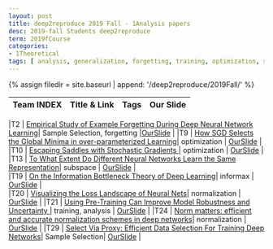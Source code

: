 ```yaml
---
layout: post
title: deep2reproduce 2019 Fall - 1Analysis papers 
desc: 2019-fall Students deep2reproduce 
term: 2019fCourse
categories:
- 1Theoretical
tags: [ analysis, generalization, forgetting, training, optimization, subspace, informax, normalization, Sample-selection  ]
---
```



{% assign filedir = site.baseurl   | append: '/deep2reproduce/2019Fall/' %}



|Team INDEX     |Title  & Link  |  Tags |  Our Slide | 
|------|----------------------------|----------|----------|
<!--header-->
|T2   | [Empirical Study of Example Forgetting During Deep Neural Network Learning](https://arxiv.org/abs/1812.05159)|  Sample Selection, forgetting |[OurSlide]({{filedir}}/T2-Pattarabanjird_Tanyaporn_Empirical_Study_of_Example_Forgetting_During_Deep_Neural_Network_Learning.pdf) | 
|T9   | [How SGD Selects the Global Minima in over-parameterized Learning](https://papers.nips.cc/paper/8049-how-sgd-selects-the-global-minima-in-over-parameterized-learning-a-dynamical-stability-perspective)|  optimization | [OurSlide]({{filedir}}/T9_Bamrara_Rishabrb6xj_How_SGD_Selects_the_Global_Minima.pdf) | 
|T10   | [ Escaping Saddles with Stochastic Gradients ](https://arxiv.org/abs/1803.05999)| optimization | [OurSlide]({{filedir}}/T10_kd4wa+dc9db+yl5nx+an2adv_ESCAPING_SADDLES.pdf) |  
|T13   | [To What Extent Do Different Neural Networks Learn the Same Representation](https://arxiv.org/abs/1810.11750)| subspace |  [OurSlide]({{filedir}}/T13_Sudhakar_Mohitms5sw_Do_Different_Neural_Networks_Learn_the_Same_Representation.pdf) |  
|T19   | [On the Information Bottleneck Theory of Deep Learning](https://openreview.net/forum?id=ry_WPG-A-)| informax | [OurSlide]({{filedir}}/T19_Luo_Zhidanzl6de_INFORMATION_BOTTLENECK.pdf) |  
|T20   | [Visualizing the Loss Landscape of Neural Nets](https://arxiv.org/abs/1712.09913)| normalization  | [OurSlide]({{filedir}}/T20_Du_Yuyd2am_Visualizing_the_Loss_Landscape.pdf) | 
|T21   | [Using Pre-Training Can Improve Model Robustness and Uncertainty ](https://arxiv.org/abs/1901.09960)| training, analysis | [OurSlide]({{filedir}}/T21_Wang_Clarerw9fs_Pre-Training_Can_Improve_Model_Robustness_and_Uncertainty.pdf) | 
|T24   | [Norm matters: efficient and accurate normalization schemes in deep networks](https://arxiv.org/abs/1803.01814)| normalization  | [OurSlide]({{filedir}}/T24_Peddireddy_Akhil_Saiap3ub_Norm_Matters.pdf) | 
|T29  | [Select Via Proxy: Efficient Data Selection For Training Deep Networks](https://arxiv.org/abs/1906.11829)| Sample Selection| [OurSlide]({{filedir}}/T29_Cascante_Bonilla_Paolapc9za_Select_Via_Proxy_data4train.pdf) | 


